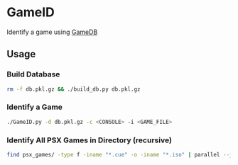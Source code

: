 # GameID
Identify a game using [GameDB](https://github.com/niemasd/GameDB)

## Usage

### Build Database

```bash
rm -f db.pkl.gz && ./build_db.py db.pkl.gz
```

### Identify a Game

```bash
./GameID.py -d db.pkl.gz -c <CONSOLE> -i <GAME_FILE>
```

### Identify All PSX Games in Directory (recursive)

```bash
find psx_games/ -type f -iname "*.cue" -o -iname "*.iso" | parallel --jobs 8 ./GameID.py -d db.pkl.gz -c PSX -i "{}" ">" "{}.meta.txt"
```
